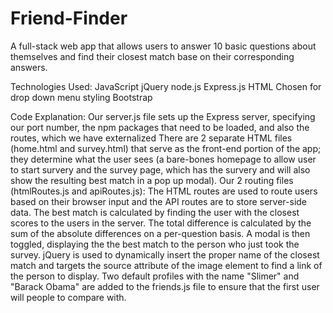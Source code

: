# Friend-Finder
A full-stack web app that allows users to answer 10 basic questions about themselves and find their closest match base on their corresponding answers.

Technologies Used:
JavaScript
jQuery
node.js
Express.js
HTML
Chosen for drop down menu styling
Bootstrap

Code Explanation:
Our server.js file sets up the Express server, specifying our port number, the npm packages that need to be loaded, and also the routes, which we have externalized
There are 2 separate HTML files (home.html and survey.html) that serve as the front-end portion of the app; they determine what the user sees (a bare-bones homepage to allow user to start survery and the survey page, which has the survery and will also show the resulting best match in a pop up modal).
Our 2 routing files (htmlRoutes.js and apiRoutes.js): The HTML routes are used to route users based on their browser input and the API routes are to store server-side data.
The best match is calculated by finding the user with the closest scores to the users in the server. The total difference is calculated by the sum of the absolute differences on a per-question basis. 
A modal is then toggled, displaying the the best match to the person who just took the survey. jQuery is used to dynamically insert the proper name of the closest match and targets the source attribute of the image element to find a link of the person to display.
Two default profiles with the name "Slimer" and "Barack Obama" are added to the friends.js file to ensure that the first user will people to compare with.
